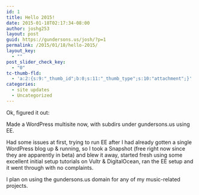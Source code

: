 ```yaml
---
id: 1
title: Hello 2015!
date: 2015-01-18T02:17:34-08:00
author: joshg253
layout: post
guid: https://gundersons.us/josh/?p=1
permalink: /2015/01/18/hello-2015/
layout_key:
  - ""
post_slider_check_key:
  - "0"
tc-thumb-fld:
  - 'a:2:{s:9:"_thumb_id";b:0;s:11:"_thumb_type";s:10:"attachment";}'
categories:
  - site updates
  - Uncategorized
---
```

Ok, figured it out:

Made a WordPress multisite now, with subdirs under gundersons.us using EE.

Had some issues at first, trying to run EE after I had already gotten a single WordPress blog up &amp; running, so I took a Snapshot (free right now since they are apparently in beta) and blew it away, started fresh using some excellent initial setup tutorials on Vultr &amp; DigitalOcean, ran the EE setup and it went through with no complaints.

I plan on using the gundersons.us domain for any of my music-related projects.